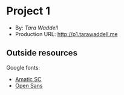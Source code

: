 # Project 1
+ By: *Tara Waddell*
+ Production URL: <http://p1.tarawaddell.me>

## Outside resources
Google fonts:
* [Amatic SC](https://fonts.google.com/specimen/Amatic+SC)
* [Open Sans](https://fonts.google.com/specimen/Open+Sans)

